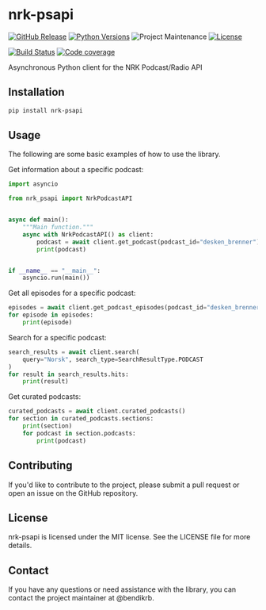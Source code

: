 # nrk-psapi

[![GitHub Release][releases-shield]][releases]
[![Python Versions][py-versions-shield]][py-versions]
![Project Maintenance][maintenance-shield]
[![License][license-shield]](LICENSE.md)

[![Build Status][build-shield]][build]
[![Code coverage][codecov-shield]][codecov]


Asynchronous Python client for the NRK Podcast/Radio API

## Installation

```bash
pip install nrk-psapi
```

## Usage

The following are some basic examples of how to use the library.

Get information about a specific podcast:

```python
import asyncio

from nrk_psapi import NrkPodcastAPI


async def main():
    """Main function."""
    async with NrkPodcastAPI() as client:
        podcast = await client.get_podcast(podcast_id="desken_brenner")
        print(podcast)


if __name__ == "__main__":
    asyncio.run(main())
```

Get all episodes for a specific podcast:

```python
episodes = await client.get_podcast_episodes(podcast_id="desken_brenner")
for episode in episodes:
    print(episode)
```

Search for a specific podcast:

```python
search_results = await client.search(
    query="Norsk", search_type=SearchResultType.PODCAST
)
for result in search_results.hits:
    print(result)
```

Get curated podcasts:

```python
curated_podcasts = await client.curated_podcasts()
for section in curated_podcasts.sections:
    print(section)
    for podcast in section.podcasts:
        print(podcast)
```


## Contributing

If you'd like to contribute to the project, please submit a pull request or open an issue on the GitHub repository.

## License

nrk-psapi is licensed under the MIT license. See the LICENSE file for more details.

## Contact

If you have any questions or need assistance with the library, you can contact the project maintainer at @bendikrb.

[license-shield]: https://img.shields.io/github/license/bendikrb/nrk-psapi.svg
[license]: https://github.com/bendikrb/nrk-psapi/blob/main/LICENSE
[releases-shield]: https://img.shields.io/pypi/v/nrk-psapi
[releases]: https://github.com/bendikrb/nrk-psapi/releases
[build-shield]: https://github.com/bendikrb/nrk-psapi/actions/workflows/test.yaml/badge.svg
[build]: https://github.com/bendikrb/nrk-psapi/actions/workflows/test.yaml
[maintenance-shield]: https://img.shields.io/maintenance/yes/2024.svg
[py-versions-shield]: https://img.shields.io/pypi/pyversions/nrk-psapi
[py-versions]: https://pypi.org/project/nrk-psapi/
[codecov-shield]: https://codecov.io/gh/bendikrb/nrk-psapi/graph/badge.svg?token=011O5N9MKL
[codecov]: https://codecov.io/gh/bendikrb/nrk-psapi
